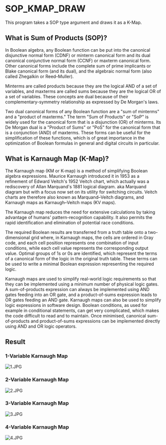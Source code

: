 # SOP_KMAP_DRAW
This program takes a SOP type argument and draws it as a K-Map.

## What is Sum of Products (SOP)?

In Boolean algebra, any Boolean function can be put into the canonical disjunctive normal form (CDNF) or minterm canonical form and its dual canonical conjunctive normal form (CCNF) or maxterm canonical form. Other canonical forms include the complete sum of prime implicants or Blake canonical form (and its dual), and the algebraic normal form (also called Zhegalkin or Reed–Muller).

Minterms are called products because they are the logical AND of a set of variables, and maxterms are called sums because they are the logical OR of a set of variables. These concepts are dual because of their complementary-symmetry relationship as expressed by De Morgan's laws.

Two dual canonical forms of any Boolean function are a "sum of minterms" and a "product of maxterms." The term "Sum of Products" or "SoP" is widely used for the canonical form that is a disjunction (OR) of minterms. Its De Morgan dual is a "Product of Sums" or "PoS" for the canonical form that is a conjunction (AND) of maxterms. These forms can be useful for the simplification of these functions, which is of great importance in the optimization of Boolean formulas in general and digital circuits in particular.


## What is Karnaugh Map (K-Map)?

The Karnaugh map (KM or K-map) is a method of simplifying Boolean algebra expressions. Maurice Karnaugh introduced it in 1953 as a refinement of Edward Veitch's 1952 Veitch chart, which actually was a rediscovery of Allan Marquand's 1881 logical diagram. aka Marquand diagram but with a focus now set on its utility for switching circuits. Veitch charts are therefore also known as Marquand–Veitch diagrams, and Karnaugh maps as Karnaugh–Veitch maps (KV maps).

The Karnaugh map reduces the need for extensive calculations by taking advantage of humans' pattern-recognition capability. It also permits the rapid identification and elimination of potential race conditions.

The required Boolean results are transferred from a truth table onto a two-dimensional grid where, in Karnaugh maps, the cells are ordered in Gray code, and each cell position represents one combination of input conditions, while each cell value represents the corresponding output value. Optimal groups of 1s or 0s are identified, which represent the terms of a canonical form of the logic in the original truth table. These terms can be used to write a minimal Boolean expression representing the required logic.

Karnaugh maps are used to simplify real-world logic requirements so that they can be implemented using a minimum number of physical logic gates. A sum-of-products expression can always be implemented using AND gates feeding into an OR gate, and a product-of-sums expression leads to OR gates feeding an AND gate. Karnaugh maps can also be used to simplify logic expressions in software design. Boolean conditions, as used for example in conditional statements, can get very complicated, which makes the code difficult to read and to maintain. Once minimised, canonical sum-of-products and product-of-sums expressions can be implemented directly using AND and OR logic operators.


## Result

### 1-Variable Karnaugh Map

![1.JPG]({{site.baseurl}}/1.JPG)

### 2-Variable Karnaugh Map

![2.JPG]({{site.baseurl}}/2.JPG)

### 3-Variable Karnaugh Map

![3.JPG]({{site.baseurl}}/3.JPG)

### 4-Variable Karnaugh Map

![4.JPG]({{site.baseurl}}/4.JPG)

